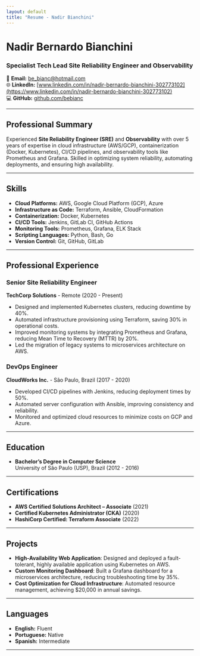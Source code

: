 ```yaml
---
layout: default
title: "Resume - Nadir Bianchini"
---
```


# **Nadir Bernardo Bianchini**
### **Specialist Tech Lead Site Reliability Engineer and Observability**

📧 **Email:** be_bianc@hotmail.com  
🌐 **LinkedIn:** [www.linkedin.com/in/nadir-bernardo-bianchini-302773102](https://www.linkedin.com/in/nadir-bernardo-bianchini-302773102)  
💻 **GitHub:** [github.com/bebianc](https://github.com/bebianc)  

---

## **Professional Summary**
Experienced **Site Reliability Engineer (SRE)** and **Observability** with over 5 years of expertise in cloud infrastructure (AWS/GCP), containerization (Docker, Kubernetes), CI/CD pipelines, and observability tools like Prometheus and Grafana. Skilled in optimizing system reliability, automating deployments, and ensuring high availability.

---

## **Skills**
- **Cloud Platforms:** AWS, Google Cloud Platform (GCP), Azure  
- **Infrastructure as Code:** Terraform, Ansible, CloudFormation  
- **Containerization:** Docker, Kubernetes  
- **CI/CD Tools:** Jenkins, GitLab CI, GitHub Actions  
- **Monitoring Tools:** Prometheus, Grafana, ELK Stack  
- **Scripting Languages:** Python, Bash, Go  
- **Version Control:** Git, GitHub, GitLab  

---

## **Professional Experience**

### **Senior Site Reliability Engineer**  
**TechCorp Solutions** - Remote (2020 - Present)  
- Designed and implemented Kubernetes clusters, reducing downtime by 40%.  
- Automated infrastructure provisioning using Terraform, saving 30% in operational costs.  
- Improved monitoring systems by integrating Prometheus and Grafana, reducing Mean Time to Recovery (MTTR) by 20%.  
- Led the migration of legacy systems to microservices architecture on AWS.  

### **DevOps Engineer**  
**CloudWorks Inc.** - São Paulo, Brazil (2017 - 2020)  
- Developed CI/CD pipelines with Jenkins, reducing deployment times by 50%.  
- Automated server configuration with Ansible, improving consistency and reliability.  
- Monitored and optimized cloud resources to minimize costs on GCP and Azure.

---

## **Education**
- **Bachelor’s Degree in Computer Science**  
  University of São Paulo (USP), Brazil (2012 - 2016)

---

## **Certifications**
- **AWS Certified Solutions Architect – Associate** (2021)  
- **Certified Kubernetes Administrator (CKA)** (2020)  
- **HashiCorp Certified: Terraform Associate** (2022)  

---

## **Projects**
- **High-Availability Web Application**: Designed and deployed a fault-tolerant, highly available application using Kubernetes on AWS.  
- **Custom Monitoring Dashboard**: Built a Grafana dashboard for a microservices architecture, reducing troubleshooting time by 35%.  
- **Cost Optimization for Cloud Infrastructure**: Automated resource management, achieving $20,000 in annual savings.  

---

## **Languages**
- **English:** Fluent  
- **Portuguese:** Native  
- **Spanish:** Intermediate  

---

